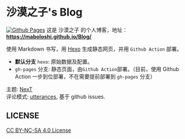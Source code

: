 # 沙漠之子's Blog

[![Github Pages](https://github.com/maboloshi/Blog/actions/workflows/hexo.yml/badge.svg?branch=hexo)](https://github.com/maboloshi/Blog/actions/workflows/hexo.yml)
这是 沙漠之子 的个人博客，地址：**<https://maboloshi.github.io/Blog/>**

使用 Markdown 书写，用 [Hexo](https://hexo.io/) 生成静态网页，并用 `Github Action` 部署。

- **默认分支** `hexo`: 原始数据及配置。
- `gh-pages` 分支: 静态页面，由`Github Action`部署。（目前，使用 Github Action 一步到位部署，不在需要提前部署到 `gh-pages` 分支）

主题: [NexT](https://github.com/theme-next/hexo-theme-next)   
评论模式: [utterances](https://utteranc.es), 基于 github issues.

## LICENSE
[CC BY-NC-SA 4.0 License](https://creativecommons.org/licenses/by-nc-sa/4.0/)

